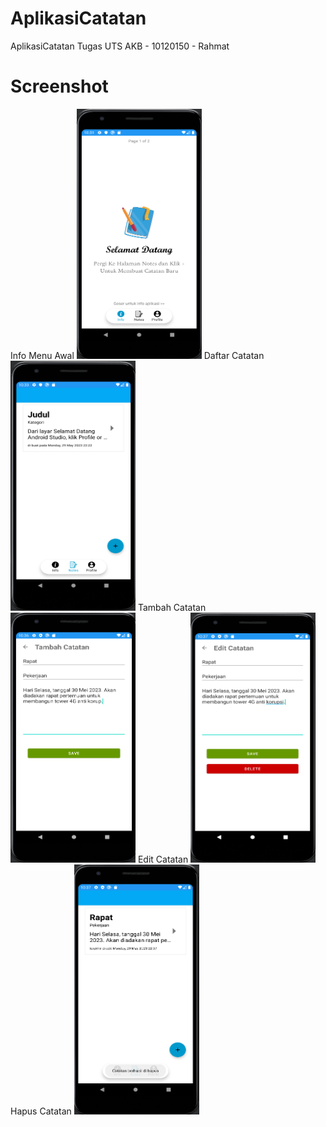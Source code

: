 # AplikasiCatatan
 AplikasiCatatan
 Tugas UTS AKB - 10120150 - Rahmat
# Screenshot
 Info Menu Awal
<img src="asset/info-main-slide1.png" alt="Kalkulator" width="200" height="400">
 Daftar Catatan
<img src="asset/notes-daftar-catatan.png" alt="Kalkulator" width="200" height="400">
 Tambah Catatan
<img src="asset/notes-tambah-catatan.png" alt="Kalkulator" width="200" height="400">
 Edit Catatan
<img src="asset/notes-edit-catatan.png" alt="Kalkulator" width="200" height="400">
 Hapus Catatan
 <img src="asset/notes-hapus-catatan.png" alt="Kalkulator" width="200" height="400">
